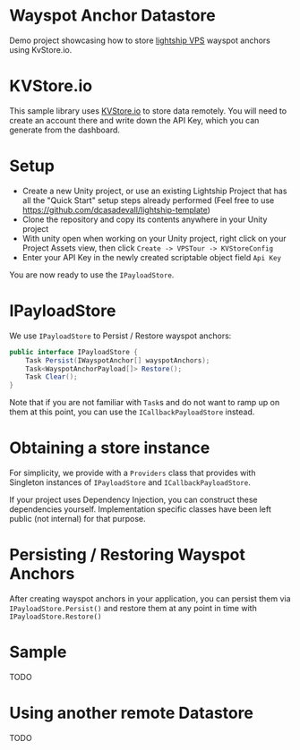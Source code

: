 # Wayspot Anchor Datastore

Demo project showcasing how to store [lightship VPS](https://lightship.dev/docs/ardk/vps/index.html) wayspot anchors using KvStore.io.

# KVStore.io

This sample library uses [KVStore.io](https://kvstore.io) to store data remotely.
You will need to create an account there and write down the API Key, which
you can generate from the dashboard.

# Setup

* Create a new Unity project, or use an existing Lightship Project that has all the "Quick Start" setup
  steps already performed (Feel free to use https://github.com/dcasadevall/lightship-template)
* Clone the repository and copy its contents anywhere in your Unity project
* With unity open when working on your Unity project, right click on your Project Assets view, then 
click `Create -> VPSTour -> KVStoreConfig`
* Enter your API Key in the newly created scriptable object field `Api Key` 

You are now ready to use the `IPayloadStore`.

# IPayloadStore

We use `IPayloadStore` to Persist / Restore wayspot anchors:

```c#
public interface IPayloadStore {
    Task Persist(IWayspotAnchor[] wayspotAnchors);
    Task<WayspotAnchorPayload[]> Restore();
    Task Clear();
}
```

Note that if you are not familiar with `Task`s and do not want to ramp up on them
at this point, you can use the `ICallbackPayloadStore` instead.

# Obtaining a store instance

For simplicity, we provide with a `Providers` class that provides with Singleton instances
of `IPayloadStore` and `ICallbackPayloadStore`.

If your project uses Dependency Injection, you can construct these dependencies yourself.
Implementation specific classes have been left public (not internal) for that purpose.

# Persisting / Restoring Wayspot Anchors

After creating wayspot anchors in your application, you can persist them via `IPayloadStore.Persist()`
and restore them at any point in time with `IPayloadStore.Restore()`

# Sample

TODO

# Using another remote Datastore

TODO
